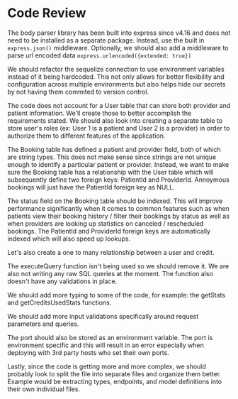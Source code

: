 # Code Review

The body parser library has been built into express since v4.16 and does not need to be installed as a separate package. Instead, use the built in `express.json()` middleware. Optionally, we should also add a middleware to parse url encoded data `express.urlencoded({extended: true})`

We should refactor the sequelize connection to use environment variables instead of it being hardcoded. This not only allows for better flexibility and configuration across multiple environments but also helps hide our secrets by not having them commited to version control.

The code does not account for a User table that can store both provider and patient information. We'll create those to better accomplish the requirements stated. We should also look into creating a separate table to store user's roles (ex: User 1 is a patient and User 2 is a provider) in order to authorize them to different features of the application.

The Booking table has defined a patient and provider field, both of which are string types. This does not make sense since strings are not unique enough to identify a particular patient or provider. Instead, we want to make sure the Booking table has a relationship with the User table which will subsequently define two foreign keys: PatientId and ProviderId. Annoymous bookings will just have the PatientId foreign key as NULL.

The status field on the Booking table should be indexed. This will improve performance significantly when it comes to common features such as when patients view their booking history / filter their bookings by status as well as when providers are looking up statistics on canceled / rescheduled bookings. The PatientId and ProviderId foreign keys are automatically indexed which will also speed up lookups.

Let's also create a one to many relationship between a user and credit.

The executeQuery function isn't being used so we should remove it. We are also not writing any raw SQL queries at the moment. The function also doesn't have any validations in place.

We should add more typing to some of the code, for example: the getStats and getCreditsUsedStats functions.

We should add more input validations specifically around request parameters and queries.

The port should also be stored as an environment variable. The port is environment specific and this will result in an error especially when deploying with 3rd party hosts who set their own ports.

Lastly, since the code is getting more and more complex, we should probably look to split the file into separate files and organize them better. Example would be extracting types, endpoints, and model definitions into their own individual files.